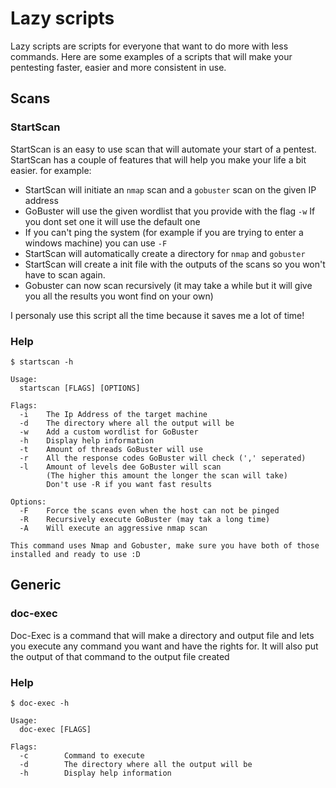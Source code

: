 # Lazy scripts

Lazy scripts are scripts for everyone that want to do more with less commands. Here are some examples of a scripts that will make your pentesting faster, easier and more consistent in use. 

## Scans

### StartScan

StartScan is an easy to use scan that will automate your start of a pentest. StartScan has a couple of features that will help you make your life a bit easier. for example:
- StartScan will initiate an `nmap` scan and a `gobuster` scan on the given IP address
- GoBuster will use the given wordlist that you provide with the flag `-w`
  If you dont set one it will use the default one
- If you can't ping the system (for example if you are trying to enter a windows machine) you can use `-F`
- StartScan will automatically create a directory for `nmap` and `gobuster` 
- StartScan will create a init file with the outputs of the scans so you won't have to scan again.
- Gobuster can now scan recursively (it may take a while but it will give you all the results you wont find on your own) 

I personaly use this script all the time because it saves me a lot of time! 

### Help
```
$ startscan -h

Usage:
  startscan [FLAGS] [OPTIONS]

Flags: 
  -i    The Ip Address of the target machine
  -d    The directory where all the output will be
  -w    Add a custom wordlist for GoBuster
  -h    Display help information
  -t    Amount of threads GoBuster will use
  -r    All the response codes GoBuster will check (',' seperated)
  -l    Amount of levels dee GoBuster will scan
     	(The higher this amount the longer the scan will take)
        Don't use -R if you want fast results 

Options:
  -F    Force the scans even when the host can not be pinged
  -R    Recursively execute GoBuster (may tak a long time)
  -A    Will execute an aggressive nmap scan

This command uses Nmap and Gobuster, make sure you have both of those installed and ready to use :D
```

## Generic

### doc-exec

Doc-Exec is a command that will make a directory and output file and lets you execute any command you want and have the rights for. It will also put the output of that command to the output file created 

### Help
```
$ doc-exec -h

Usage:
  doc-exec [FLAGS]

Flags: 
  -c 		Command to execute
  -d 		The directory where all the output will be
  -h 		Display help information
```
